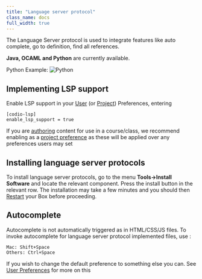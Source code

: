 ```yaml
---
title: "Language server protocol"
class_name: docs
full_width: true
---
```


The Language Server protocol is used to integrate features like auto complete, go to definition, find all references.

**Java, OCAML and Python** are currently available.

Python Example:
<img alt="Python" src="/img/docs/pythonexample.png" class="simple"/>

## Implementing LSP support

Enable LSP support in your [User](/docs/ide/customization/codio-prefs/) (or [Project](/docs/ide/customization/project-prefs/)) Preferences, entering
```
[codio-lsp]
enable_lsp_support = true
```
If you are [authoring](/docs/content/authoring/) content for use in a course/class, we recommend enabling as a [project preference](/docs/ide/customization/project-prefs/) as these will be applied over any preferences users may set

## Installing language server protocols

To install language server protocols, go to the menu **Tools->Install Software** and locate the relevant component.  Press the install button in the relevant row. The installation may take a few minutes and you should then [Restart](/docs/ide/boxes/restart-reset/) your Box before proceeding.

## Autocomplete

Autocomplete is not automatically triggered as in HTML/CSS/JS files. To invoke autocomplete for language server protocol implemented files, use :

```
Mac: Shift+Space
Others: Ctrl+Space
```
If you wish to change the default preference to something else you can. See [User Preferences](/docs/ide/customization/codio-prefs/) for more on this


